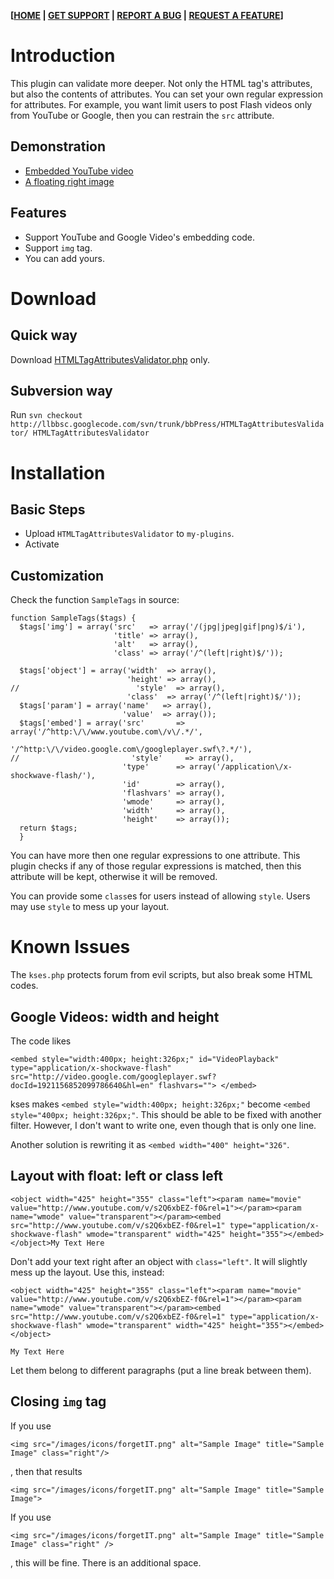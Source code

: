 **[[HOME](http://code.google.com/p/llbbsc/) | [GET SUPPORT](http://groups.google.com/group/llbbsc) | [REPORT A BUG](http://code.google.com/p/llbbsc/issues/list) | [REQUEST A FEATURE](http://code.google.com/p/llbbsc/issues/list)]**

# Introduction #

This plugin can validate more deeper. Not only the HTML tag's attributes, but also the contents of attributes. You can set your own regular expression for attributes. For example, you want limit users to post Flash videos only from YouTube or Google, then you can restrain the `src` attribute.

## Demonstration ##

  * [Embedded YouTube video](http://www.livibetter.com/it/topic/0118-999-881-999-119-7253)
  * [A floating right image](http://www.livibetter.com/it/topic/plugin-html-tag-attributes-validator)

## Features ##

  * Support YouTube and Google Video's embedding code.
  * Support `img` tag.
  * You can add yours.

# Download #

## Quick way ##

Download [HTMLTagAttributesValidator.php](http://llbbsc.googlecode.com/svn/trunk/bbPress/HTMLTagAttributesValidator/HTMLTagAttributesValidator.php) only.

## Subversion way ##

Run `svn checkout http://llbbsc.googlecode.com/svn/trunk/bbPress/HTMLTagAttributesValidator/ HTMLTagAttributesValidator`

# Installation #

## Basic Steps ##

  * Upload `HTMLTagAttributesValidator` to `my-plugins`.
  * Activate

## Customization ##

Check the function `SampleTags` in source:
```
function SampleTags($tags) {
  $tags['img'] = array('src'   => array('/(jpg|jpeg|gif|png)$/i'),
                       'title' => array(),
                       'alt'   => array(),
                       'class' => array('/^(left|right)$/'));
  
  $tags['object'] = array('width'  => array(),
                          'height' => array(),
//                          'style'  => array(),
                          'class'  => array('/^(left|right)$/'));
  $tags['param'] = array('name'   => array(),
                         'value'  => array());
  $tags['embed'] = array('src'       => array('/^http:\/\/www.youtube.com\/v\/.*/',
                                              '/^http:\/\/video.google.com\/googleplayer.swf\?.*/'),
//                         'style'     => array(),
                         'type'      => array('/application\/x-shockwave-flash/'),
                         'id'        => array(),
                         'flashvars' => array(),
                         'wmode'     => array(),
                         'width'     => array(),
                         'height'    => array());
  return $tags;
  }
```
You can have more then one regular expressions to one attribute. This plugin checks if any of those regular expressions is matched, then this attribute will be kept, otherwise it will be removed.

You can provide some `class`es for users instead of allowing `style`. Users may use `style` to mess up your layout.

# Known Issues #
The `kses.php` protects forum from evil scripts, but also break some HTML codes.

## Google Videos: width and height ##
The code likes
```
<embed style="width:400px; height:326px;" id="VideoPlayback" type="application/x-shockwave-flash" src="http://video.google.com/googleplayer.swf?docId=1921156852099786640&hl=en" flashvars=""> </embed>
```
kses makes `<embed style="width:400px; height:326px;"` become `<embed style="400px; height:326px;"`. This should be able to be fixed with another filter. However, I don't want to write one, even though that is only one line.

Another solution is rewriting it as `<embed width="400" height="326"`.

## Layout with float: left or class left ##
```
<object width="425" height="355" class="left"><param name="movie" value="http://www.youtube.com/v/s2Q6xbEZ-f0&rel=1"></param><param name="wmode" value="transparent"></param><embed src="http://www.youtube.com/v/s2Q6xbEZ-f0&rel=1" type="application/x-shockwave-flash" wmode="transparent" width="425" height="355"></embed></object>My Text Here
```
Don't add your text right after an object with `class="left"`. It will slightly mess up the layout. Use this, instead:
```
<object width="425" height="355" class="left"><param name="movie" value="http://www.youtube.com/v/s2Q6xbEZ-f0&rel=1"></param><param name="wmode" value="transparent"></param><embed src="http://www.youtube.com/v/s2Q6xbEZ-f0&rel=1" type="application/x-shockwave-flash" wmode="transparent" width="425" height="355"></embed></object>

My Text Here
```
Let them belong to different paragraphs (put a line break between them).

## Closing `img` tag ##
If you use
```
<img src="/images/icons/forgetIT.png" alt="Sample Image" title="Sample Image" class="right"/>
```
, then that results
```
<img src="/images/icons/forgetIT.png" alt="Sample Image" title="Sample Image">
```
If you use
```
<img src="/images/icons/forgetIT.png" alt="Sample Image" title="Sample Image" class="right" />
```
, this will be fine. There is an additional space.